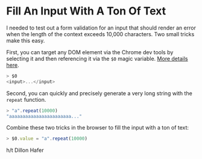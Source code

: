 # Fill An Input With A Ton Of Text

I needed to test out a form validation for an input that should render an
error when the length of the context exceeds 10,000 characters. Two small
tricks make this easy.

First, you can target any DOM element via the Chrome dev tools by selecting
it and then referencing it via the `$0` magic variable. [More details
here](https://developers.google.com/web/updates/2015/05/the-currently-selected-dom-node).

```javascript
> $0
<input>...</input>
```

Second, you can quickly and precisely generate a very long string with the
`repeat` function.

```javascript
> "a".repeat(10000)
"aaaaaaaaaaaaaaaaaaaaaaa..."
```

Combine these two tricks in the browser to fill the input with a ton of
text:

```javascript
> $0.value = "a".repeat(10000)
```

h/t Dillon Hafer
